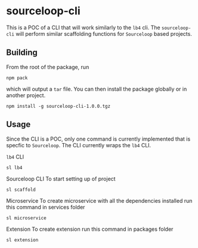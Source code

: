 # sourceloop-cli
This is a POC of a CLI that will work similarly to the `lb4` cli. The `sourceloop-cli` will perform similar scaffolding functions for `Sourceloop` based projects.

## Building
From the root of the package, run
```shell
npm pack
```
which will output a `tar` file. You can then install the package globally or in another project.

```shell
npm install -g sourceloop-cli-1.0.0.tgz
```

## Usage
Since the CLI is a POC, only one command is currently implemented that is specfic to `Sourceloop`. The CLI currently wraps the `lb4` CLI.

`lb4` CLI
```shell
sl lb4
```

Sourceloop CLI
    To start setting up of project
```shell
sl scaffold
```

Microservice 
    To create microservice with all the dependencies installed run this command in services folder
```shell
sl microservice
```

Extension 
    To create extension run this command in packages folder
```shell
sl extension
```
